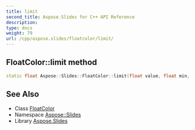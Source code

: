 ```yaml
---
title: limit
second_title: Aspose.Slides for C++ API Reference
description: 
type: docs
weight: 79
url: /cpp/aspose.slides/floatcolor/limit/
---
```

## FloatColor::limit method




```cpp
static float Aspose::Slides::FloatColor::limit(float value, float min, float max)
```

## See Also

* Class [FloatColor](../)
* Namespace [Aspose::Slides](../../)
* Library [Aspose.Slides](../../../)
